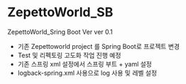 # ZepettoWorld_SB
ZepettoWorld_Sring Boot Ver
ver 0.1
- 기존 Zepettoworld project 를 Spring Boot로 프로젝트 변경
- Test 및 리펙토링 고도화 작업 진행 예정 
- 기존 스프링 xml 설정에서 스프링 부트 + yaml 설정 
- logback-spring.xml 사용으로 log 사용 및 레벨 설정
